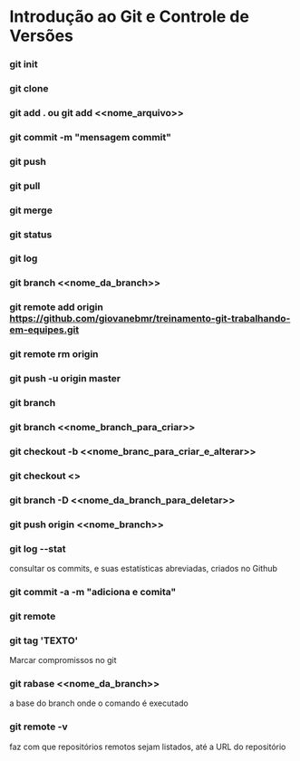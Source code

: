 # Introdução ao Git e Controle de Versões

 ### git init
 ### git clone
 ### git add . ou git add <<nome_arquivo>>
 ### git commit -m "mensagem commit"
 ### git push
 ### git pull
 ### git merge
 ### git status
 ### git log
 ### git branch <<nome_da_branch>>
 ### git remote add origin https://github.com/giovanebmr/treinamento-git-trabalhando-em-equipes.git
 ### git remote rm origin
 ### git push -u origin master
 ### git branch
 ### git branch <<nome_branch_para_criar>>
 ### git checkout -b <<nome_branc_para_criar_e_alterar>>
 ### git checkout <<nome da branch para alterar>>
 ### git branch -D <<nome_da_branch_para_deletar>>
 ### git push origin <<nome_branch>>
 ### git log --stat
 consultar os commits, e suas estatísticas abreviadas, criados no Github 
 ### git commit -a -m "adiciona e comita"
 ### git remote
 ### git tag 'TEXTO'
 Marcar compromissos no git
 ### git rabase <<nome_da_branch>>
 a base do branch onde o comando é executado
 ### git remote -v
 faz com que repositórios remotos sejam listados, até a URL do repositório
